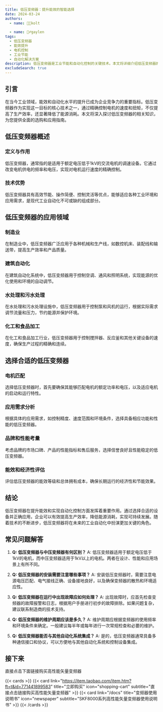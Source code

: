 ```yaml
---
title: 低压变频器：提升能效的智能选择
date: 2024-03-24
authors:
  - name: 🧑‍💼kolt
   
  - name: 🏌️‍♂️gaylen
tags:
  - 低压变频器
  - 能效提升
  - 电机控制
  - 工业节能
  - 自动化解决方案
description: 低压变频器是工业节能和自动化控制的关键技术。本文将详细介绍低压变频器的工作原理、应用领域以及如何选择合适的设备，帮助企业实现能效的最大化和生产效率的提升。  
excludeSearch: true
---
```



## 引言

在当今工业领域，能效和自动化水平的提升已成为企业竞争力的重要指标。低压变频器作为实现这一目标的核心技术之一，通过精确控制电机的速度和扭矩，不仅提高了生产效率，还显著降低了能源消耗。本文将深入探讨低压变频器的相关知识，为您提供全面的选购和应用指南。

## 低压变频器概述

### 定义与作用
低压变频器，通常指的是适用于额定电压低于1kV的交流电机的调速设备。它通过改变电机供电的频率和电压，实现对电机运行速度的精确控制。

### 技术优势
低压变频器具有高效节能、操作简便、控制灵活等优点，能够适应各种工业环境和应用需求，是现代工业自动化不可或缺的组成部分。

## 低压变频器的应用领域

### 制造业
在制造业中，低压变频器广泛应用于各种机械和生产线，如数控机床、装配线和输送带，提高生产效率和产品质量。

### 建筑自动化
在建筑自动化系统中，低压变频器用于控制空调、通风和照明系统，实现能源的优化使用和环境的自动调节。

### 水处理和污水处理
在水处理和污水处理设施中，低压变频器用于控制泵和风机的运行，根据实际需求调节流量和压力，节约能源并保护环境。

### 化工和食品加工
在化工和食品加工行业，低压变频器用于控制搅拌器、反应釜和其他关键设备的速度，确保生产过程的精确和连续。

## 选择合适的低压变频器

### 电机匹配
选择低压变频器时，首先要确保其能够匹配电机的额定功率和电压，以及适应电机的启动和运行特性。

### 应用需求分析
根据具体的应用需求，如控制精度、速度范围和环境条件，选择具备相应功能和性能的低压变频器。

### 品牌和性能考量
考虑品牌的市场口碑、产品的性能指标和售后服务，选择信誉良好且性能稳定的低压变频器。

### 能效和经济性评估
评估低压变频器的能效等级和总体拥有成本，确保长期运行的经济性和节能效果。

## 结论

低压变频器在提升能效和实现自动化控制方面发挥着重要作用。通过选择合适的设备并正确应用，企业可以有效提高生产效率，降低能源消耗，实现可持续发展。随着技术的不断进步，低压变频器将在未来的工业自动化中扮演更加关键的角色。

## 常见问题解答

1. **Q: 低压变频器与中压变频器有何区别？**
   A: 低压变频器适用于额定电压低于1kV的电机，而中压变频器适用于1kV以上的电机。两者在设计、性能和应用场景上有所不同。

2. **Q: 低压变频器的安装需要注意哪些事项？**
   A: 安装低压变频器时，需要注意电源电压匹配、电气接线正确、设备接地良好，以及确保变频器的散热和环境适应性。

3. **Q: 低压变频器在运行中出现故障应如何处理？**
   A: 出现故障时，应首先检查变频器的故障报警和日志，根据用户手册进行初步的故障排除。如果问题复杂，建议联系制造商的技术支持。

4. **Q: 低压变频器的维护周期应该是多久？**
   A: 维护周期应根据变频器的使用频率和环境条件来确定。一般建议每半年或每年进行一次常规检查和必要的维护。

5. **Q: 低压变频器能否与其他自动化系统集成？**
   A: 是的，低压变频器通常具备多种通信接口和协议，可以方便地与其他自动化系统和控制设备集成。

	
## 接下来

直接点击下面链接购买高性能矢量变频器

{{< cards >}}
  {{< card link="https://item.taobao.com/item.htm?ft=t&id=771441899583" title="立即购买" icon="shopping-cart" subtitle="直接点击链接购买高性能矢量变频器" >}}
  {{< card link="/docs" title="变频器使用说明书" icon="newspaper" subtitle="SKF8000系列高性能矢量变频器使用说明书" >}}
{{< /cards >}}	

